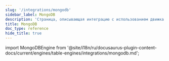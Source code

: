 ```yaml
---
slug: '/integrations/mongodb'
sidebar_label: MongoDB
description: 'Страница, описывающая интеграцию с использованием движка MongoDB'
title: MongoDB
doc_type: reference
hide_title: true
---
```


import MongoDBEngine from '@site/i18n/ru/docusaurus-plugin-content-docs/current/engines/table-engines/integrations/mongodb.md';


<MongoDBEngine/>